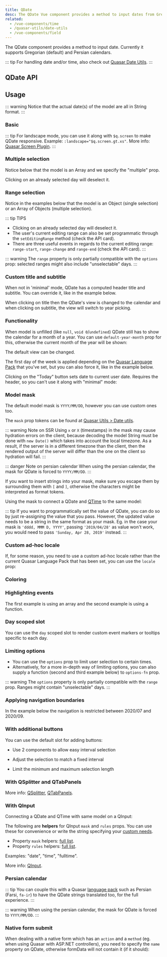 ```yaml
---
title: QDate
desc: The QDate Vue component provides a method to input dates from Gregorian or Persian calendars.
related:
  - /vue-components/time
  - /quasar-utils/date-utils
  - /vue-components/field
---
```


The QDate component provides a method to input date. Currently it supports Gregorian (default) and Persian calendars.

::: tip
For handling date and/or time, also check out [Quasar Date Utils](/quasar-utils/date-utils).
:::

## QDate API
<doc-api file="QDate" />

## Usage

::: warning
Notice that the actual date(s) of the model are all in String format.
:::

### Basic

<doc-example title="Basic" file="QDate/Basic" overflow />

::: tip
For landscape mode, you can use it along with `$q.screen` to make QDate responsive. Example: `:landscape="$q.screen.gt.xs"`. More info: [Quasar Screen Plugin](/options/screen-plugin).
:::

<doc-example title="Landscape" file="QDate/Landscape" overflow />

### Multiple selection <q-badge align="top" color="brand-primary" label="v1.13+" />

Notice below that the model is an Array and we specify the "multiple" prop.

Clicking on an already selected day will deselect it.

<doc-example title="Multiple days" file="QDate/SelectionMultiple" overflow />

### Range selection <q-badge align="top" color="brand-primary" label="v1.13+" />

Notice in the examples below that the model is an Object (single selection) or an Array of Objects (multiple selection).

::: tip TIPS
* Clicking on an already selected day will deselect it.
* The user's current editing range can also be set programmatic through the `setEditingRange` method (check the API card).
* There are three useful events in regards to the current editing range: `range-start`, `range-change` and `range-end` (check the API card).
:::

::: warning
The `range` property is only partially compatible with the `options` prop: selected ranges might also include "unselectable" days.
:::

<doc-example title="Single Range" file="QDate/SelectionRange" overflow />

<doc-example title="Multiple ranges" file="QDate/SelectionRangeMultiple" overflow />

### Custom title and subtitle

When not in 'minimal' mode, QDate has a computed header title and subtitle. You can override it, like in the example below.

When clicking on title then the QDate's view is changed to the calendar and when clicking on subtitle, the view will switch to year picking.

<doc-example title="Custom title and subtitle" file="QDate/CustomTitleSubtitle" overflow />

### Functionality

When model is unfilled (like `null`, `void 0`/`undefined`) QDate still has to show the calendar for a month of a year. You can use `default-year-month` prop for this, otherwise the current month of the year will be shown:

<doc-example title="Default year month" file="QDate/DefaultYearMonth" overflow />

The default view can be changed.

<doc-example title="Default view" file="QDate/DefaultView" overflow />

The first day of the week is applied depending on the [Quasar Language Pack](/options/quasar-language-packs) that you've set, but you can also force it, like in the example below.

<doc-example title="First day of week" file="QDate/FirstDayOfWeek" overflow />

Clicking on the "Today" button sets date to current user date. Requires the header, so you can't use it along with "minimal" mode:

<doc-example title="Today button" file="QDate/TodayBtn" overflow />

<doc-example title="Disable and readonly" file="QDate/DisableReadonly" overflow />

### Model mask

The default model mask is `YYYY/MM/DD`, however you can use custom ones too.

The `mask` prop tokens can be found at [Quasar Utils > Date utils](/quasar-utils/date-utils#format-for-display).

::: warning Note on SSR
Using `x` or `X` (timestamps) in the mask may cause hydration errors on the client, because decoding the model String must be done with `new Date()` which takes into account the local timezone. As a result, if the server is in a different timezone than the client, then the rendered output of the server will differ than the one on the client so hydration will fail.
:::

::: danger Note on persian calendar
When using the persian calendar, the mask for QDate is forced to `YYYY/MM/DD`.
:::

<doc-example title="Simple mask" file="QDate/MaskSimple" overflow />

If you want to insert strings into your mask, make sure you escape them by surrounding them with `[` and `]`, otherwise the characters might be interpreted as format tokens.

<doc-example title="Mask with escaped characters" file="QDate/MaskEscape" overflow />

Using the mask to connect a QDate and [QTime](/vue-components/time) to the same model:

<doc-example title="QDate and QTime on same model" file="QDate/MaskDateTime" overflow />

::: tip
If you want to programmatically set the value of QDate, you can do so by just re-assigning the value that you pass. However, the updated value needs to be a string in the same format as your mask. Eg. in the case your mask is `'dddd, MMM D, YYYY'`, passing `'2019/04/28'` as value won't work, you would need to pass `'Sunday, Apr 28, 2019'` instead.
:::

### Custom ad-hoc locale

If, for some reason, you need to use a custom ad-hoc locale rather than the current Quasar Language Pack that has been set, you can use the `locale` prop:

<doc-example title="Custom ad-hoc locale" file="QDate/CustomLocale" overflow />

### Coloring

<doc-example title="Coloring" file="QDate/Color" overflow />

<doc-example title="Dark" file="QDate/Dark" overflow dark />

### Highlighting events

The first example is using an array and the second example is using a function.

<doc-example title="Events" file="QDate/Events" overflow />

<doc-example title="Event color" file="QDate/EventColor" overflow />

### Day scoped slot

You can use the `day` scoped slot to render custom event markers or tooltips specific to each day.

<doc-example title="Day slot" file="QDate/DaySlot" overflow />

### Limiting options

* You can use the `options` prop to limit user selection to certain times.
* Alternatively, for a more in-depth way of limiting options, you can also supply a function (second and third example below) to `options-fn` prop.

::: warning
The `options` property is only partially compatible with the `range` prop. Ranges might contain "unselectable" days.
:::

<doc-example title="Options" file="QDate/Options" overflow />

### Applying navigation boundaries <q-badge align="top" color="brand-primary" label="v1.13+" />

In the example below the navigation is restricted between 2020/07 and 2020/09.

<doc-example title="Navigation boundaries" file="QDate/NavigationBoundaries" overflow />

### With additional buttons <q-badge align="top" color="brand-primary" label="v1.2.8+" />

You can use the default slot for adding buttons:

<doc-example title="With additional buttons" file="QDate/AdditionalButtons" overflow />

* Use 2 components to allow easy interval selection

<doc-example title="Interval selection" file="QDate/IntervalSelection" overflow />

* Adjust the selection to match a fixed interval

<doc-example title="Week selection" file="QDate/WeekSelection" overflow />

* Limit the minimum and maximum selection length

<doc-example title="Constrained interval selection" file="QDate/IntervalSelectionConstrained" overflow />

### With QSplitter and QTabPanels

<doc-example title="With QSplitter and QTabPanels" file="QDate/Splitter" />

More info: [QSplitter](/vue-components/splitter), [QTabPanels](/vue-components/tab-panels).

### With QInput

<doc-example title="With QInput" file="QDate/Input" />

Connecting a QDate and QTime with same model on a QInput:

<doc-example title="QDate and QTime with QInput" file="QDate/InputFull" overflow />

The following are **helpers** for QInput `mask` and `rules` props. You can use these for convenience or write the string specifying your [custom needs](/vue-components/input#mask).

* Property `mask` helpers: [full list](https://github.com/pdanpdan/quasar/blob/dev-pdan/ui/src/mixins/mask.js#L2).
* Property `rules` helpers: [full list](https://github.com/pdanpdan/quasar/blob/dev-pdan/ui/src/utils/patterns.js).

Examples: "date", "time", "fulltime".

More info: [QInput](/vue-components/input).

### Persian calendar
::: tip
You can couple this with a Quasar [language pack](/options/quasar-language-packs) such as Persian (Farsi, `fa-ir`) to have the QDate strings translated too, for the full experience.
:::

::: warning
When using the persian calendar, the mask for QDate is forced to `YYYY/MM/DD`.
:::

<q-btn type="a" href="https://codepen.io/rstoenescu/pen/MWKpbNa" target="_blank" label="See example" icon-right="launch" color="brand-primary" />

### Native form submit <q-badge align="top" color="brand-primary" label="v1.9+" />

When dealing with a native form which has an `action` and a `method` (eg. when using Quasar with ASP.NET controllers), you need to specify the `name` property on QDate, otherwise formData will not contain it (if it should):

<doc-example title="Native form" file="QDate/NativeForm" />
